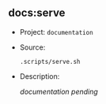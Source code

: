 ## docs:serve

- Project: `documentation`
- Source:

    ```shell
    .scripts/serve.sh
    ```

- Description:

    _documentation pending_
